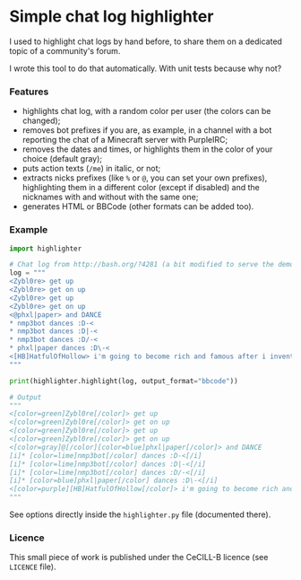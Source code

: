 # Simple chat log highlighter

I used to highlight chat logs by hand before, to share them on a dedicated topic of a community's forum.

I wrote this tool to do that automatically. With unit tests because why not?

### Features

 - highlights chat log, with a random color per user (the colors can be changed);
 - removes bot prefixes if you are, as example, in a channel with a bot reporting the chat of a Minecraft server with PurpleIRC;
 - removes the dates and times, or highlights them in the color of your choice (default gray);
 - puts action texts (`/me`) in italic, or not;
 - extracts nicks prefixes (like `%` or `@`, you can set your own prefixes), highlighting them in a different color (except if disabled) and the nicknames with and without with the same one;
 - generates HTML or BBCode (other formats can be added too).

### Example

```python
import highlighter

# Chat log from http://bash.org/?4281 (a bit modified to serve the demo)
log = """
<Zybl0re> get up
<Zybl0re> get on up
<Zybl0re> get up
<Zybl0re> get on up
<@phxl|paper> and DANCE
* nmp3bot dances :D-<
* nmp3bot dances :D|-<
* nmp3bot dances :D/-<
* phxl|paper dances :D\-<
<[HB]HatfulOfHollow> i'm going to become rich and famous after i invent a device that allows you to stab people in the face over the internet
"""

print(highlighter.highlight(log, output_format="bbcode"))

# Output
"""
<[color=green]Zybl0re[/color]> get up
<[color=green]Zybl0re[/color]> get on up
<[color=green]Zybl0re[/color]> get up
<[color=green]Zybl0re[/color]> get on up
<[color=gray]@[/color][color=blue]phxl|paper[/color]> and DANCE
[i]* [color=lime]nmp3bot[/color] dances :D-<[/i]
[i]* [color=lime]nmp3bot[/color] dances :D|-<[/i]
[i]* [color=lime]nmp3bot[/color] dances :D/-<[/i]
[i]* [color=blue]phxl|paper[/color] dances :D\-<[/i]
<[color=purple][HB]HatfulOfHollow[/color]> i'm going to become rich and famous after i invent a device that allows you to stab people in the face over the internet
"""
```

See options directly inside the `highlighter.py` file (documented there).

### Licence

This small piece of work is published under the CeCILL-B licence (see `LICENCE` file).